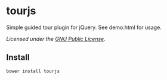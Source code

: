 tourjs
====================

Simple guided tour plugin for jQuery. See demo.html for usage.

*Licensed under the [GNU Public License](http://www.gnu.org/licenses/gpl-3.0.txt).*

Install
-------
`bower install tourjs`